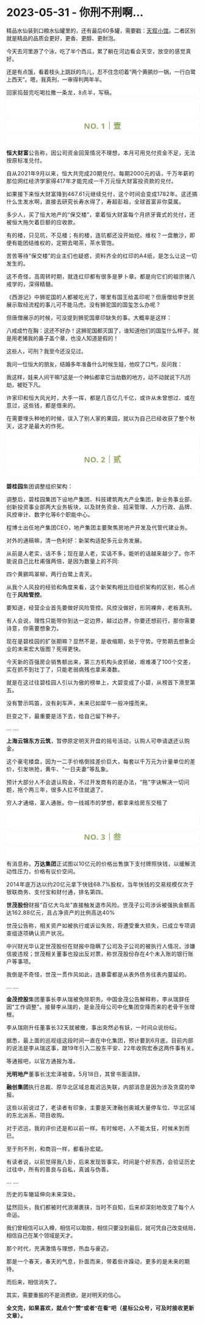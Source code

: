 # 2023-05-31 - 你刑不刑啊...

<p style="visibility: visible;">精品水仙装到口粮水仙罐里的，还有最后60多罐，需要戳：<a class="weapp_text_link js_weapp_entry wx_tap_link js_wx_tap_highlight" data-miniprogram-appid="wx2e9d304ca0c18079" data-miniprogram-path="pages/home/dashboard/index" data-miniprogram-nickname="天叙小馆" data-miniprogram-type="text" data-miniprogram-servicetype="" style="letter-spacing: 0.578px; white-space: normal; visibility: visible;" href="">天叙小馆</a>。二者区别就是精品的品质会更好，更香、更醇、更耐泡。</p><p style="visibility: visible;">今天去河里游了个泳，吃了半个西瓜，累了<span style="letter-spacing: 0.578px; visibility: visible;">躺在河边</span><span style="letter-spacing: 0.578px; visibility: visible;">看会</span><span style="letter-spacing: 0.578px; visibility: visible;">天空</span><span style="letter-spacing: 0.578px; visibility: visible;">，放空的感觉真好。</span><br style="visibility: visible;"></p><p style="visibility: visible;">还是有点饿，看着枝头上跳跃的鸟儿，忍不住念叨着“两个黄鹂炒一锅，一行白鹭上西天”。嗯，我真刑，一审得判两年半。</p><p style="outline: 0px;font-family: system-ui, -apple-system, BlinkMacSystemFont, &quot;Helvetica Neue&quot;, &quot;PingFang SC&quot;, &quot;Hiragino Sans GB&quot;, &quot;Microsoft YaHei UI&quot;, &quot;Microsoft YaHei&quot;, Arial, sans-serif;letter-spacing: 0.544px;white-space: normal;background-color: rgb(255, 255, 255);visibility: visible;">回家捣鼓完吃喝拉撒一条龙，8点半，写稿。</p><p style="outline: 0px;font-family: system-ui, -apple-system, BlinkMacSystemFont, &quot;Helvetica Neue&quot;, &quot;PingFang SC&quot;, &quot;Hiragino Sans GB&quot;, &quot;Microsoft YaHei UI&quot;, &quot;Microsoft YaHei&quot;, Arial, sans-serif;letter-spacing: 0.544px;white-space: normal;background-color: rgb(255, 255, 255);visibility: visible;"><br style="outline: 0px;visibility: visible;"><br style="outline: 0px;visibility: visible;"></p><p style="outline: 0px;letter-spacing: 0.544px;white-space: normal;color: rgb(34, 34, 34);font-family: -apple-system-font, system-ui, &quot;Helvetica Neue&quot;, &quot;PingFang SC&quot;, &quot;Hiragino Sans GB&quot;, &quot;Microsoft YaHei UI&quot;, &quot;Microsoft YaHei&quot;, Arial, sans-serif;background-color: rgb(255, 255, 255);text-align: center;visibility: visible;"><span style="outline: 0px;font-weight: bold;line-height: 25px;color: rgb(149, 169, 103);font-size: 20px;visibility: visible;">NO. 1｜壹</span></p><p style="outline: 0px;letter-spacing: 0.544px;white-space: normal;color: rgb(34, 34, 34);font-family: -apple-system-font, system-ui, &quot;Helvetica Neue&quot;, &quot;PingFang SC&quot;, &quot;Hiragino Sans GB&quot;, &quot;Microsoft YaHei UI&quot;, &quot;Microsoft YaHei&quot;, Arial, sans-serif;background-color: rgb(255, 255, 255);text-align: center;visibility: visible;"><br style="outline: 0px;visibility: visible;"></p><p style="visibility: visible;"><strong style="visibility: visible;"><span style="letter-spacing: 0.578px; visibility: visible;">恒大财富</span></strong><span style="letter-spacing: 0.578px; visibility: visible;">公告称，因公司资金回笼情况不理想，本月可用兑付资金不足，无法按原标准兑付。</span></p><p style="visibility: visible;"><span style="letter-spacing: 0.578px; visibility: visible;">自从2021年9月以来，恒大共完成20期兑付。</span><span style="letter-spacing: 0.578px; visibility: visible;">每期2000元的话，千万年薪的那</span><span style="letter-spacing: 0.578px; visibility: visible;">位</span><span style="letter-spacing: 0.578px; visibility: visible;">网</span><span style="letter-spacing: 0.578px; visibility: visible;">红经济学家得</span><span style="letter-spacing: 0.578px; visibility: visible;">417年才能完成一千</span><span style="letter-spacing: 0.578px; visibility: visible;">万元恒大财富</span><span style="letter-spacing: 0.578px; visibility: visible;">投资</span><span style="letter-spacing: 0.578px; visibility: visible;">款的兑付</span><span style="letter-spacing: 0.578px; visibility: visible;">。</span></p><p style="visibility: visible;"><span style="letter-spacing: 0.578px; visibility: visible;">如果接下来恒大财富降到467.61元继续兑付，这个时间会变成1782年。这还搞什么生发水啊，直接去研究长寿水得了，寿超彭祖，全球首富非你莫属。</span></p><p style="visibility: visible;"><span style="letter-spacing: 0.578px; visibility: visible;">多少人，买了恒大地产的“保交楼”，拿着恒大财富每个月挤牙膏式的兑付，还被恒大拖欠着巨额的应收款。<br style="visibility: visible;"></span></p><p style="visibility: visible;"><span style="letter-spacing: 0.578px; visibility: visible;">有的楼，只见坑，不见楼；有的楼，连坑都还没开始挖。维权？</span><span style="letter-spacing: 0.034em; visibility: visible;">一盘散沙，</span><span style="letter-spacing: 0.034em; visibility: visible;">即便有</span><span style="letter-spacing: 0.034em; visibility: visible;">能</span><span style="letter-spacing: 0.578px; visibility: visible;">团结维权的，</span><span style="letter-spacing: 0.578px; visibility: visible;">定期去</span><span style="letter-spacing: 0.578px; visibility: visible;">喝茶，</span><span style="letter-spacing: 0.578px; visibility: visible;">茶水管饱</span><span style="letter-spacing: 0.578px; visibility: visible;">。</span><span style="letter-spacing: 0.578px; visibility: visible;"></span></p><p style="visibility: visible;"><span style="letter-spacing: 0.578px; visibility: visible;">苦苦等待“保交楼”的业主们也疑惑，资料齐全的红印的A4纸，是怎么让这一切发生的。<br style="visibility: visible;"></span></p><p style="visibility: visible;"><span style="letter-spacing: 0.578px; visibility: visible;">这不奇怪，高周转时期，就连红印都有很多是萝卜章。都是向它们的祖宗猪八戒学的，深得精髓。<br style="visibility: visible;"></span></p><p style="visibility: visible;"><span style="letter-spacing: 0.578px; visibility: visible;">《西游记》中</span><span style="letter-spacing: 0.034em; visibility: visible;">狮驼国的人都被吃光了，哪里有国王给盖印呢？</span><span style="letter-spacing: 0.034em; visibility: visible;">但唐僧给李世民展示取经流程的事儿可不能马虎。</span><span style="letter-spacing: 0.034em; visibility: visible;">没有</span><span style="letter-spacing: 0.034em; visibility: visible;">狮驼国的国玺怎么办呢？</span></p><p style="visibility: visible;"><span style="letter-spacing: 0.034em; visibility: visible;">但唐僧展示的时候，可没提到狮驼国章印缺失的事。大概率是这样：</span></p><p style="visibility: visible;">八戒成竹在胸：这还不好办！这狮驼国都灭国了，谁知道他们的国玺什么样子。就是用老猪我的鼻子盖个章，也没人知道是假的！</p><p>这些人，可刑？我至今还没见过。<br></p><p>我问一位恒大的朋友，结婚多年准备什么时候生娃，他叹了口气，反问我：</p><p>我这样，娃来人间干嘛?这是一个神仙都拿它当劫数的地方，动不动就说下凡历劫，被贬下凡。</p><p><span style="letter-spacing: 0.578px;">许家印和恒大风光时，大手一挥，都是几百亿几千亿，或许从未曾想过、或在意过，这些钱，都是借来的。<br></span></p><p><span style="letter-spacing: 0.578px;">在需要埋头种地的时候，误入了别人家的果园，就以为自己已经收获了整个秋天，这才是最大的作死。</span></p><p style="outline: 0px;font-family: system-ui, -apple-system, BlinkMacSystemFont, &quot;Helvetica Neue&quot;, &quot;PingFang SC&quot;, &quot;Hiragino Sans GB&quot;, &quot;Microsoft YaHei UI&quot;, &quot;Microsoft YaHei&quot;, Arial, sans-serif;letter-spacing: 0.544px;white-space: normal;background-color: rgb(255, 255, 255);visibility: visible;"><br style="outline: 0px;visibility: visible;"><br style="outline: 0px;visibility: visible;"></p><p style="outline: 0px;letter-spacing: 0.544px;white-space: normal;color: rgb(34, 34, 34);font-family: -apple-system-font, system-ui, &quot;Helvetica Neue&quot;, &quot;PingFang SC&quot;, &quot;Hiragino Sans GB&quot;, &quot;Microsoft YaHei UI&quot;, &quot;Microsoft YaHei&quot;, Arial, sans-serif;background-color: rgb(255, 255, 255);text-align: center;visibility: visible;"><span style="outline: 0px;font-weight: bold;line-height: 25px;color: rgb(149, 169, 103);font-size: 20px;visibility: visible;">NO. 2｜贰</span></p><p style="outline: 0px;letter-spacing: 0.544px;white-space: normal;color: rgb(34, 34, 34);font-family: -apple-system-font, system-ui, &quot;Helvetica Neue&quot;, &quot;PingFang SC&quot;, &quot;Hiragino Sans GB&quot;, &quot;Microsoft YaHei UI&quot;, &quot;Microsoft YaHei&quot;, Arial, sans-serif;background-color: rgb(255, 255, 255);text-align: center;visibility: visible;"><br style="outline: 0px;visibility: visible;"></p><p><strong><span style="letter-spacing: 0.578px;">碧桂园</span></strong><span style="letter-spacing: 0.578px;">集团调整组织架构：</span></p><p><span style="letter-spacing: 0.578px;">调整后，碧桂园集团下设地产集团、科技建筑两大产业集团，新业务事业部、创新投资事业部两大业务板块，以及财务资金、招采管理、人力行政、品牌、风控审计、数字化等6个职能中心。<br></span></p><p><span style="letter-spacing: 0.578px;">程博士出任地产集团CEO，地产集团主要聚焦房地产开发及代管代建业务。<br></span></p><p><span style="letter-spacing: 0.578px;">对外的通稿嘛，清一色利好：新架构适配多元业务发展。<br></span></p><p><span style="letter-spacing: 0.578px;">从前是人老实，话不多；</span><span style="letter-spacing: 0.578px;">现在是人老，实话不多。能听的话越来越少了。你不能说自己<span style="letter-spacing: 0.578px;">比杜甫强两倍，是因为数量上的不同:</span></span></p><p><span style="letter-spacing: 0.578px;"><span style="letter-spacing: 0.578px;">四个黄鹂鸣翠柳，两行白鹭上青天。</span></span></p><p><span style="letter-spacing: 0.578px;">从我个人风投的经验和角度来看，这个新架构相比旧组织架构的区别，核心点在于<strong>风险管控</strong>。</span><br></p><p><span style="letter-spacing: 0.578px;">要知道，经营企业首先要做好风险管控。风控没做好，形同裸奔，老板真刑。</span></p><p><span style="letter-spacing: 0.578px;">有人会说，理性只能带你到达一定边界，越过边界，你要还想前行，那你需要诗意，你需要想象力。</span></p><p><span style="letter-spacing: 0.578px;">现在是碧桂园的扩张期嘛？显然不是，是收缩期，处于守势。守势期去想象企业的未来宏大版图？死得更快。</span></p><p><span style="letter-spacing: 0.578px;">今天新的百强房企销售额出来，第三方机构头皮抓破，艰难凑了100个交差，实在抓不到壮丁了，只能老弱病残也拿来凑数。<br></span></p><p><span style="letter-spacing: 0.578px;">就是在这过往碧桂园人引以为傲的榜单上，大碧变成了小碧，从榜首下滑至第五。</span></p><p><span style="letter-spacing: 0.578px;">没有警示鸣笛，没有刹车声，未来已如犀牛一般冲撞而来。</span></p><p><span style="letter-spacing: 0.578px;">巨变之下，最重要是活下去，给自己留下种子。</span></p><p><span style="letter-spacing: 0.578px;">... ...<br></span></p><p><strong><span style="letter-spacing: 0.578px;">上海云锦东方云筑</span></strong><span style="letter-spacing: 0.578px;">，暂停原定明天开盘的摇号活动，认购人可申请退还认购金。<br></span></p><p><span style="letter-spacing: 0.578px;">这个豪宅楼盘，因为一二手价格倒挂差价巨大，每套以千万元为计量单位的差价，引发哄抢，黄牛、“一日夫妻”等乱象。<br></span></p><p><span style="letter-spacing: 0.578px;">预计大部分人不会退认购金，不过开发商有的是办法，“拖”字诀解决一切问题，拖个两三年，很多人扛不住就退了。<br></span></p><p><span style="letter-spacing: 0.578px;">穷人才通缩，富人通胀。你一线城市的梦想，都拿来给房东交租了<img data-src="https://res.wx.qq.com/t/wx_fed/we-emoji/res/v1.3.10/assets/newemoji/Yellowdog.png" data-ratio="1" data-w="128" style="display: inline-block; vertical-align: middle; background-size: cover; width: 20px !important; height: 20px !important;" data-original-style="display:inline-block;width:20px;vertical-align:middle;background-size:cover;" data-index="1" src="data:image/svg+xml,%3C%3Fxml version='1.0' encoding='UTF-8'%3F%3E%3Csvg width='1px' height='1px' viewBox='0 0 1 1' version='1.1' xmlns='http://www.w3.org/2000/svg' xmlns:xlink='http://www.w3.org/1999/xlink'%3E%3Ctitle%3E%3C/title%3E%3Cg stroke='none' stroke-width='1' fill='none' fill-rule='evenodd' fill-opacity='0'%3E%3Cg transform='translate(-249.000000, -126.000000)' fill='%23FFFFFF'%3E%3Crect x='249' y='126' width='1' height='1'%3E%3C/rect%3E%3C/g%3E%3C/g%3E%3C/svg%3E" class="js_img_placeholder wx_img_placeholder" _width="20px" alt="图片"></span></p><p style="outline: 0px;font-family: system-ui, -apple-system, BlinkMacSystemFont, &quot;Helvetica Neue&quot;, &quot;PingFang SC&quot;, &quot;Hiragino Sans GB&quot;, &quot;Microsoft YaHei UI&quot;, &quot;Microsoft YaHei&quot;, Arial, sans-serif;letter-spacing: 0.544px;white-space: normal;background-color: rgb(255, 255, 255);visibility: visible;"><br style="outline: 0px;visibility: visible;"><br style="outline: 0px;visibility: visible;"></p><p style="outline: 0px;letter-spacing: 0.544px;white-space: normal;color: rgb(34, 34, 34);font-family: -apple-system-font, system-ui, &quot;Helvetica Neue&quot;, &quot;PingFang SC&quot;, &quot;Hiragino Sans GB&quot;, &quot;Microsoft YaHei UI&quot;, &quot;Microsoft YaHei&quot;, Arial, sans-serif;background-color: rgb(255, 255, 255);text-align: center;visibility: visible;"><span style="outline: 0px;font-weight: bold;line-height: 25px;color: rgb(149, 169, 103);font-size: 20px;visibility: visible;">NO. 3｜叁</span></p><p style="outline: 0px;letter-spacing: 0.544px;white-space: normal;color: rgb(34, 34, 34);font-family: -apple-system-font, system-ui, &quot;Helvetica Neue&quot;, &quot;PingFang SC&quot;, &quot;Hiragino Sans GB&quot;, &quot;Microsoft YaHei UI&quot;, &quot;Microsoft YaHei&quot;, Arial, sans-serif;background-color: rgb(255, 255, 255);text-align: center;visibility: visible;"><span style="letter-spacing: 0.578px;color: rgba(0, 0, 0, 0.9);font-family: mp-quote, -apple-system-font, BlinkMacSystemFont, &quot;Helvetica Neue&quot;, &quot;PingFang SC&quot;, &quot;Hiragino Sans GB&quot;, &quot;Microsoft YaHei UI&quot;, &quot;Microsoft YaHei&quot;, Arial, sans-serif;text-align: justify;"></span><br></p><p><span style="letter-spacing: 0.578px;">有消息称，<strong>万达集团</strong>正试图以10亿元的价格出售旗下支付牌照快钱，以缓解流动性压力，价格有议价空间。</span></p><p><span style="letter-spacing: 0.578px;">2014年底万达以约20亿元拿下快钱68.7%股权，当年快钱的交易规模仅次于银联商务、支付宝和财付通，排名第四。</span></p><p><strong><span style="letter-spacing: 0.578px;">世茂股份</span></strong><span style="letter-spacing: 0.578px;">财报“百亿大乌龙”直接触发退市风险。世茂子公司涉诉被强执金额高达162.88亿元，且占净资产的比例高达40%<br></span></p><p><span style="letter-spacing: 0.578px;">世茂公告称，相关资产如被执行或诉讼失败，将遭受重大损失，已成立专项调查组逐项确认资产状况。</span></p><p><span style="letter-spacing: 0.578px;">中兴财光华认定世茂股份在财报中隐瞒了公司及子公司的被执行人情况，涉嫌信披违规；世茂相关董事也投出反对票，称世茂股份存在4个未入账的银行账户等事项。</span></p><p><span style="letter-spacing: 0.578px;">我倒是不奇怪，世茂一贯作风如此，连暴雷都是从表外债务往表内蔓延的。</span></p><p><span style="letter-spacing: 0.578px;">... ...</span></p><p><strong><span style="letter-spacing: 0.578px;">金茂控股</span></strong><span style="letter-spacing: 0.578px;">集团董事长李从瑞被免除职务。中国金茂公告解释称，李从瑞辞任因“工作调整”。接替李从瑞的，是金茂母公司中化集团空降而来的老骨干张增根。</span></p><p><span style="letter-spacing: 0.578px;">李从瑞刚升任董事长32天就被撤，事出突然必有妖，一时间众说纷纭。</span></p><p><span style="letter-spacing: 0.578px;">据悉，最上面的巡视组这段时间一直在中化集团，预计要到6月底。目前内部的说法是李从瑞这事，跟19年引入二股东平安、22年收购宏泰这两件事有关。</span></p><p><span style="letter-spacing: 0.578px;">等通报吧，以官方通报为准。<br></span></p><p><strong><span style="letter-spacing: 0.578px;">光明地产</span></strong><span style="letter-spacing: 0.578px;">董事长沈宏泽被查。5月18日，其曾书面请辞。<br></span></p><p><strong><span style="letter-spacing: 0.578px;">融创集团</span></strong><span style="letter-spacing: 0.578px;">执行总裁、原华北区域总裁迟迅失联，内部消息是因为涉及贪腐的举报。<br></span></p><p><span style="letter-spacing: 0.578px;">这些以前说过了，老读者有印象，主要是天津融创奥城大量停车位、华北区域的东北派系、项目收购。<br></span></p><p><span style="letter-spacing: 0.578px;">对于迟迅，我的评价还是和以前一样。有时候吧，人不能太狂，时候未到而已。<br></span></p><p><span style="letter-spacing: 0.578px;">至于刑不刑，和商羽一样，都看孙宏斌。</span></p><p><span style="letter-spacing: 0.578px;">有读者说，<span style="letter-spacing: 0.578px;">以</span><span style="letter-spacing: 0.578px;">前觉得我八卦，后来发现皆事实</span><span style="letter-spacing: 0.578px;">。</span>时间是个好东西，会验证历史过往中，所有的善良与自私，真诚与伪善。</span></p><p><span style="letter-spacing: 0.578px;">... ...</span></p><p><span style="letter-spacing: 0.578px;">历史的车辙延伸向未来深处。</span></p><p><span style="letter-spacing: 0.578px;">猛然回头，我们都被时代浪潮裹挟，当时不自知，</span><span style="letter-spacing: 0.034em;">后来却深刻地改变了每个人命运。</span></p><p>我们曾相信可以入樽，相信可以取胜，相信只要没到最后，就可凭自己改变结局，相信自己在某个领域是天才。</p><p style="letter-spacing: 0.578px;white-space: normal;">那个时代，充满激情与理想，热血与豪迈。</p><p style="letter-spacing: 0.578px;white-space: normal;">那是一个春天，春天的气息，扑面而来，带着些许躁动，更多的是未来的期待。</p><p>而后来，相信消失了。</p><p>其实，需要重振的不是消费欲，是对明天的信心。</p><p style="margin-bottom: 0px;"><strong style="outline: 0px;font-family: system-ui, -apple-system, BlinkMacSystemFont, &quot;Helvetica Neue&quot;, &quot;PingFang SC&quot;, &quot;Hiragino Sans GB&quot;, &quot;Microsoft YaHei UI&quot;, &quot;Microsoft YaHei&quot;, Arial, sans-serif;letter-spacing: 0.544px;white-space: normal;background-color: rgb(255, 255, 255);color: rgb(34, 34, 34);font-size: 16px;"><span style="outline: 0px;font-size: 14px;">全文完，如果喜欢，就点个“赞”或者“在看”吧（星标公众号，可及时接收更新文章）。</span></strong></p><p style="display: none;"><mp-style-type data-value="3"></mp-style-type></p>
